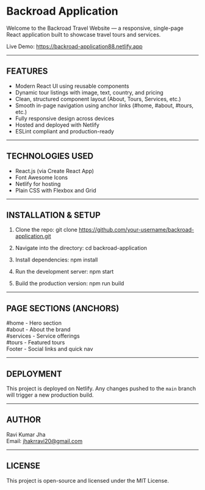 # Backroad Application

Welcome to the Backroad Travel Website — a responsive, single-page React application built to showcase travel tours and services.

Live Demo: https://backroad-application88.netlify.app

---

## FEATURES

- Modern React UI using reusable components
- Dynamic tour listings with image, text, country, and pricing
- Clean, structured component layout (About, Tours, Services, etc.)
- Smooth in-page navigation using anchor links (#home, #about, #tours, etc.)
- Fully responsive design across devices
- Hosted and deployed with Netlify
- ESLint compliant and production-ready

---

## TECHNOLOGIES USED

- React.js (via Create React App)
- Font Awesome Icons
- Netlify for hosting
- Plain CSS with Flexbox and Grid

---

## INSTALLATION & SETUP

1. Clone the repo:
   git clone https://github.com/your-username/backroad-application.git

2. Navigate into the directory:
   cd backroad-application

3. Install dependencies:
   npm install

4. Run the development server:
   npm start

5. Build the production version:
   npm run build

---

## PAGE SECTIONS (ANCHORS)

#home - Hero section  
#about - About the brand  
#services - Service offerings  
#tours - Featured tours  
Footer - Social links and quick nav

---

## DEPLOYMENT

This project is deployed on Netlify. Any changes pushed to the `main` branch will trigger a new production build.

---

## AUTHOR

Ravi Kumar Jha  
Email: jhakrravi20@gmail.com

---

## LICENSE

This project is open-source and licensed under the MIT License.
